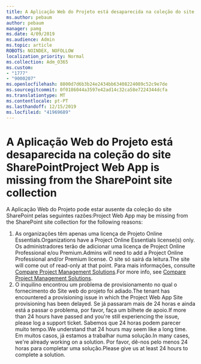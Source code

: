 ```yaml
---
title: A Aplicação Web do Projeto está desaparecida na coleção do site SharePoint
ms.author: pebaum
author: pebaum
manager: pamg
ms.date: 4/09/2019
ms.audience: Admin
ms.topic: article
ROBOTS: NOINDEX, NOFOLLOW
localization_priority: Normal
ms.collection: Adm_O365
ms.custom:
- "1777"
- "9000207"
ms.openlocfilehash: 8800d7d6b3b24e2434bb63408224089c52c9e7de
ms.sourcegitcommit: 0f0186044a3597e42ad14c32ca58e7224344dcfa
ms.translationtype: MT
ms.contentlocale: pt-PT
ms.lasthandoff: 12/15/2019
ms.locfileid: "41969689"
---
```

# <a name="project-web-app-is-missing-from-the-sharepoint-site-collection"></a><span data-ttu-id="79142-102">A Aplicação Web do Projeto está desaparecida na coleção do site SharePoint</span><span class="sxs-lookup"><span data-stu-id="79142-102">Project Web App is missing from the SharePoint site collection</span></span>

<span data-ttu-id="79142-103">A Aplicação Web do Projeto pode estar ausente da coleção do site SharePoint pelas seguintes razões:</span><span class="sxs-lookup"><span data-stu-id="79142-103">Project Web App may be missing from the SharePoint site collection for the following reasons:</span></span>

1. <span data-ttu-id="79142-104">As organizações têm apenas uma licença de Projeto Online Essentials.</span><span class="sxs-lookup"><span data-stu-id="79142-104">Organizations have a Project Online Essentials license(s) only.</span></span> <span data-ttu-id="79142-105">Os administradores terão de adicionar uma licença de Project Online Professional e/ou Premium.</span><span class="sxs-lookup"><span data-stu-id="79142-105">Admins will need to add a Project Online Professional and/or Premium license.</span></span> <span data-ttu-id="79142-106">O site só sairá da leitura.</span><span class="sxs-lookup"><span data-stu-id="79142-106">The site will come out of read-only at that point.</span></span> <span data-ttu-id="79142-107">Para mais informações, consulte [Compare Project Management Solutions](https://products.office.com/project/compare-microsoft-project-management-software?tab=1).</span><span class="sxs-lookup"><span data-stu-id="79142-107">For more info, see [Compare Project Management Solutions](https://products.office.com/project/compare-microsoft-project-management-software?tab=1).</span></span>
2. <span data-ttu-id="79142-108">O inquilino encontrou um problema de provisionamento no qual o fornecimento do Site web do projeto foi adiado.</span><span class="sxs-lookup"><span data-stu-id="79142-108">The tenant has encountered a provisioning issue in which the Project Web App Site provisioning has been delayed.</span></span> <span data-ttu-id="79142-109">Se já passaram mais de 24 horas e ainda está a passar o problema, por favor, faça um bilhete de apoio.</span><span class="sxs-lookup"><span data-stu-id="79142-109">If more than 24 hours have passed and you're still experiencing the issue, please log a support ticket.</span></span> <span data-ttu-id="79142-110">Sabemos que 24 horas podem parecer muito tempo.</span><span class="sxs-lookup"><span data-stu-id="79142-110">We understand that 24 hours may seem like a long time.</span></span> <span data-ttu-id="79142-111">Em muitos casos, já estamos a trabalhar numa solução.</span><span class="sxs-lookup"><span data-stu-id="79142-111">In many cases, we're already working on a solution.</span></span> <span data-ttu-id="79142-112">Por favor, dê-nos pelo menos 24 horas para completar uma solução.</span><span class="sxs-lookup"><span data-stu-id="79142-112">Please give us at least 24 hours to complete a solution.</span></span>
